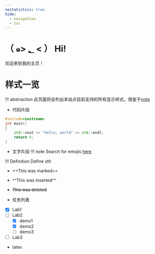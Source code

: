 ```yaml
---
nostatistics: true
hide:
  - navigation
  - toc
---
```


# （ ๑> ؂ < ） Hi!

欢迎来到我的主页！

# 样式一览
!!! abstraction
    此页面将会列出本站点目前支持的所有显示样式，借鉴于[note](https://stormckey.github.io/Format/)

- 代码片段
```cpp
#include<iostream>
int main()
{
    std::cout << "hello, world" << std::endl;
    return 0;
}
```

- 文字片段
!!! note
    Search for emojis [here](https://squidfunk.github.io/mkdocs-material/reference/icons-emojis/)

!!! Definition
    Define sth

- ==This was marked==
- ^^This was inserted^^
- ~~This was deleted~~

- 任务列表
- [x] Lab1
- [ ] Lab2
    * [x] demo1
    * [x] demo2
    * [ ] demo3
- [ ] Lab3

- latex

